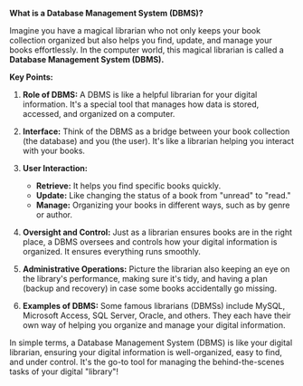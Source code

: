 
**What is a Database Management System (DBMS)?**

Imagine you have a magical librarian who not only keeps your book collection organized but also helps you find, update, and manage your books effortlessly. In the computer world, this magical librarian is called a **Database Management System (DBMS).**

**Key Points:**

1. **Role of DBMS:** A DBMS is like a helpful librarian for your digital information. It's a special tool that manages how data is stored, accessed, and organized on a computer.

2. **Interface:** Think of the DBMS as a bridge between your book collection (the database) and you (the user). It's like a librarian helping you interact with your books.

3. **User Interaction:**
   - **Retrieve:** It helps you find specific books quickly.
   - **Update:** Like changing the status of a book from "unread" to "read."
   - **Manage:** Organizing your books in different ways, such as by genre or author.

4. **Oversight and Control:** Just as a librarian ensures books are in the right place, a DBMS oversees and controls how your digital information is organized. It ensures everything runs smoothly.

5. **Administrative Operations:** Picture the librarian also keeping an eye on the library's performance, making sure it's tidy, and having a plan (backup and recovery) in case some books accidentally go missing.

6. **Examples of DBMS:** Some famous librarians (DBMSs) include MySQL, Microsoft Access, SQL Server, Oracle, and others. They each have their own way of helping you organize and manage your digital information.

In simple terms, a Database Management System (DBMS) is like your digital librarian, ensuring your digital information is well-organized, easy to find, and under control. It's the go-to tool for managing the behind-the-scenes tasks of your digital "library"!
